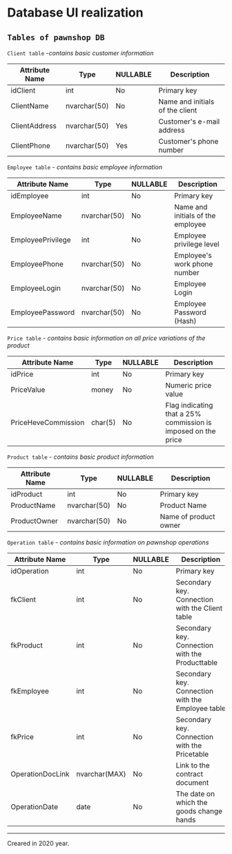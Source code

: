 # Database UI realization

## `Tables of pawnshop DB`

`Client table` -_contains basic customer information_

| Attribute Name | Type         | NULLABLE | Description                     |
| -------------- | ------------ | -------- | ------------------------------- |
| idClient       | int          | No       | Primary key                     |
| ClientName     | nvarchar(50) | No       | Name and initials of the client |
| ClientAddress  | nvarchar(50) | Yes      | Customer's e-mail address       |
| ClientPhone    | nvarchar(50) | Yes      | Customer's phone number         |

`Employee table` - _contains basic employee information_

| Attribute Name    | Type         | NULLABLE | Description                       |
| ----------------- | ------------ | -------- | --------------------------------- |
| idEmployee        | int          | No       | Primary key                       |
| EmployeeName      | nvarchar(50) | No       | Name and initials of the employee |
| EmployeePrivilege | int          | No       | Employee privilege level          |
| EmployeePhone     | nvarchar(50) | No       | Employee's work phone number      |
| EmployeeLogin     | nvarchar(50) | No       | Employee Login                    |
| EmployeePassword  | nvarchar(50) | No       | Employee Password (Hash)          |

`Price table` - _contains basic information on all price variations of the product_

| Attribute Name      | Type    | NULLABLE | Description                                                   |
| ------------------- | ------- | -------- | ------------------------------------------------------------- |
| idPrice             | int     | No       | Primary key                                                   |
| PriceValue          | money   | No       | Numeric price value                                           |
| PriceHeveCommission | char(5) | No       | Flag indicating that a 25% commission is imposed on the price |

`Product table` - _contains basic product information_

| Attribute Name | Type         | NULLABLE | Description           |
| -------------- | ------------ | -------- | --------------------- |
| idProduct      | int          | No       | Primary key           |
| ProductName    | nvarchar(50) | No       | Product Name          |
| ProductOwner   | nvarchar(50) | No       | Name of product owner |

`Operation table` - _contains basic information on pawnshop operations_

| Attribute Name   | Type          | NULLABLE | Description                                        |
| ---------------- | ------------- | -------- | -------------------------------------------------- |
| idOperation      | int           | No       | Primary key                                        |
| fkClient         | int           | No       | Secondary key. Connection with the Client table    |
| fkProduct        | int           | No       | Secondary key. Connection with the Producttable    |
| fkEmployee       | int           | No       | Secondary key. Connection with the Employee table |
| fkPrice          | int           | No       | Secondary key. Connection with the Pricetable      |
| OperationDocLink | nvarchar(MAX) | No       | Link to the contract document                      |
| OperationDate    | date          | No       | The date on which the goods change hands           |

---

Creared in 2020 year.
